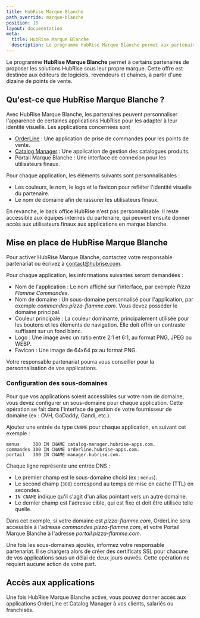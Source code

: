 ```yaml
---
title: HubRise Marque Blanche
path_override: marque-blanche
position: 16
layout: documentation
meta:
  title: HubRise Marque Blanche
  description: Le programme HubRise Marque Blanche permet aux partenaires de proposer les solutions HubRise sous leur propre marque.
---
```


Le programme **HubRise Marque Blanche** permet à certains partenaires de proposer les solutions HubRise sous leur propre marque. Cette offre est destinée aux éditeurs de logiciels, revendeurs et chaînes, à partir d'une dizaine de points de vente.

## Qu'est-ce que HubRise Marque Blanche ?

Avec HubRise Marque Blanche, les partenaires peuvent personnaliser l'apparence de certaines applications HubRise pour les adapter à leur identité visuelle. Les applications concernées sont

- [OrderLine](/apps/orderline/overview) : Une application de prise de commandes pour les points de vente.
- [Catalog Manager](/apps/catalog-manager/overview) : Une application de gestion des catalogues produits.
- Portail Marque Blanche : Une interface de connexion pour les utilisateurs finaux.

Pour chaque application, les éléments suivants sont personnalisables :

- Les couleurs, le nom, le logo et le favicon pour refléter l'identité visuelle du partenaire.
- Le nom de domaine afin de rassurer les utilisateurs finaux.

En revanche, le back office HubRise n'est pas personnalisable. Il reste accessible aux équipes internes du partenaire, qui peuvent ensuite donner accès aux utilisateurs finaux aux applications en marque blanche.

## Mise en place de HubRise Marque Blanche

Pour activer HubRise Marque Blanche, contactez votre responsable partenariat ou écrivez à contact@hubrise.com.

Pour chaque application, les informations suivantes seront demandées :

- Nom de l'application : Le nom affiché sur l'interface, par exemple _Pizza Flamme Commandes_.
- Nom de domaine : Un sous-domaine personnalisé pour l'application, par exemple _commandes.pizza-flamme.com_. Vous devez posséder le domaine principal.
- Couleur principale : La couleur dominante, principalement utilisée pour les boutons et les éléments de navigation. Elle doit offrir un contraste suffisant sur un fond blanc.
- Logo : Une image avec un ratio entre 2:1 et 6:1, au format PNG, JPEG ou WEBP.
- Favicon : Une image de 64x64 px au format PNG.

Votre responsable partenariat pourra vous conseiller pour la personnalisation de vos applications.

### Configuration des sous-domaines

Pour que vos applications soient accessibles sur votre nom de domaine, vous devez configurer un sous-domaine pour chaque application. Cette opération se fait dans l'interface de gestion de votre fournisseur de domaine (ex : OVH, GoDaddy, Gandi, etc.).

Ajoutez une entrée de type `CNAME` pour chaque application, en suivant cet exemple :

```
menus     300 IN CNAME catalog-manager.hubrise-apps.com.
commandes 300 IN CNAME orderline.hubrise-apps.com.
portail   300 IN CNAME manager.hubrise.com.
```

Chaque ligne représente une entrée DNS :

- Le premier champ est le sous-domaine choisi (ex : `menus`).
- Le second champ (`300`) correspond au temps de mise en cache (TTL) en secondes.
- `IN CNAME` indique qu'il s'agit d'un alias pointant vers un autre domaine.
- Le dernier champ est l'adresse cible, qui est fixe et doit être utilisée telle quelle.

Dans cet exemple, si votre domaine est _pizza-flamme.com_, OrderLine sera accessible à l'adresse _commandes.pizza-flamme.com_, et votre Portail Marque Blanche à l'adresse _portail.pizza-flamme.com_.

Une fois les sous-domaines ajoutés, informez votre responsable partenariat. Il se chargera alors de créer des certificats SSL pour chacune de vos applications sous un délai de deux jours ouvrés. Cette opération ne requiert aucune action de votre part.

## Accès aux applications

Une fois HubRise Marque Blanche activé, vous pouvez donner accès aux applications OrderLine et Catalog Manager à vos clients, salariés ou franchisés.
